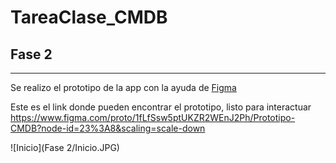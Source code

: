 # TareaClase_CMDB

## Fase 2
---

Se realizo el prototipo de la app con la ayuda de [Figma](www.figma.com)

Este es el link donde pueden encontrar el prototipo, listo para interactuar
https://www.figma.com/proto/1fLfSsw5ptUKZR2WEnJ2Ph/Prototipo-CMDB?node-id=23%3A8&scaling=scale-down

![Inicio](Fase 2/Inicio.JPG)